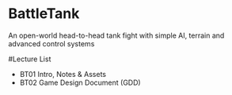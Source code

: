 # BattleTank
An open-world head-to-head tank fight with simple AI, terrain and advanced control systems

#Lecture List
* BT01 Intro, Notes & Assets
* BT02 Game Design Document (GDD)

